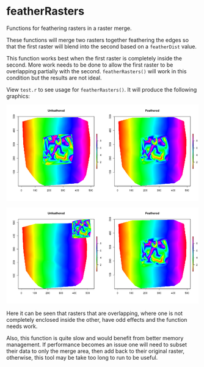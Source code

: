 # featherRasters
Functions for feathering rasters in a raster merge.

These functions will merge two rasters together feathering the edges so that the first raster will blend into the second based on a `featherDist` value. 

This function works best when the first raster is completely inside the second. More work needs to be done to allow the first raster to be overlapping partially with the second. `featherRasters()` will work in this condition but the results are not ideal. 

View `test.r` to see usage for `featherRasters()`. It will produce the following graphics:

![raster centered](./images/centered.png)

![raster edge](./images/edge.png)
  
Here it can be seen that rasters that are overlapping, where one is not completely enclosed inside the other, have odd effects and the function needs work.

Also, this function is quite slow and would benefit from better memory management. If performance becomes an issue one will need to subset their data to only the merge area, then add back to their original raster, otherwise, this tool may be take too long to run to be useful.
